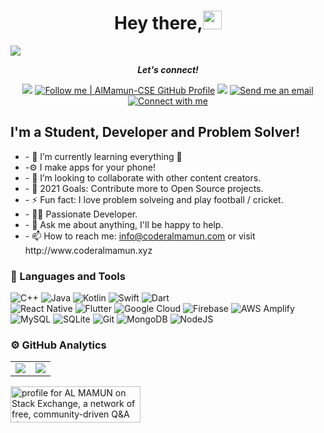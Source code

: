 <h1 align="center">Hey there,<img src="https://media.giphy.com/media/hvRJCLFzcasrR4ia7z/giphy.gif" width="30px"></h1>

![](https://github-profile-trophy.vercel.app/?username=AlMamun-CSE)
<p align="center"><b><i>Let's connect!</i></b><img src="https://hit.yhype.me/github/profile?user_id=54781138" alt="" width="0" /></p>
<p align="center">
  <img src="https://komarev.com/ghpvc/?username=AlMamun-CSE&style=flat-square" />
  <a target="_blank" href="https://github.com/AlMamun-CSE"><img alt="Follow me | AlMamun-CSE GitHub Profile" src="https://img.shields.io/github/followers/AlMamun-CSE?label=Follow&style=flat-square"></a>
  <a href="https://api.whatsapp.com/send?phone=+8801737157517&text=Hello%20Oguzhan,%20I%20got%20your%20contact%20from%20your%20Github%20profile" alt="Connect on Whatsapp"><img src="https://img.shields.io/badge/Whatsapp-%2325D366.svg?&style=flat-square&logo=whatsapp&logoColor=white" /></a>
  <a target="_blank" href="mailto:almamun.coder@gmail.com"><img alt="Send me an email" src="https://img.shields.io/badge/Email-c14438.svg?&style=flat-square&logo=gmail&logoColor=white"></a>
  <a target="_blank" href="https://www.linkedin.com/in/coderalmamun/"><img alt="Connect with me" src="https://img.shields.io/badge/LinkedIn-blue.svg?&style=flat-square&logo=linkedin&logoColor=white"></a>
</p>

## I'm a Student, Developer and Problem Solver!
<ul>
  <li>- 🌱 I’m currently learning everything 🤣</li>
  <li>-⚙️ I make apps for your phone!</li>
  <li>- 👯 I’m looking to collaborate with other content creators.</li>
  <li>- 🥅 2021 Goals: Contribute more to Open Source projects.</li>
  <li>- ⚡ Fun fact: I love problem solveing and play football / cricket.</li>
  <li>- 👨‍💻 Passionate Developer.</li>
  <li>- 💬 Ask me about anything, I'll be happy to help.</li>
  <li>- 📫 How to reach me: <a href="mailto:almamun.coder@gmail.com">info@coderalmamun.com</a> or visit http://www.coderalmamun.xyz</li>
</ul>

<h3>🚀 Languages and Tools</h3>

![C++](https://img.shields.io/badge/c++-%2300599C.svg?style=for-the-badge&logo=c%2B%2B&logoColor=white)
![Java](https://img.shields.io/badge/java-%23ED8B00.svg?style=for-the-badge&logo=java&logoColor=white)
![Kotlin](https://img.shields.io/badge/kotlin-%230095D5.svg?style=for-the-badge&logo=kotlin&logoColor=white)
![Swift](https://img.shields.io/badge/swift-F54A2A?style=for-the-badge&logo=swift&logoColor=white)
![Dart](https://img.shields.io/badge/dart-%230175C2.svg?style=for-the-badge&logo=dart&logoColor=white)
<br>
![React Native](https://img.shields.io/badge/react%20native-%2361DAFB.svg?&style=for-the-badge&logo=react&logoColor=white)
![Flutter](https://img.shields.io/badge/flutter-%2302569B.svg?&style=for-the-badge&logo=flutter&logoColor=white) 
![Google Cloud](https://img.shields.io/badge/google%20cloud-%234285F4.svg?&style=for-the-badge&logo=google%20cloud&logoColor=white) 
![Firebase](https://img.shields.io/badge/firebase-%23FFCA28.svg?&style=for-the-badge&logo=firebase&logoColor=black)
![AWS Amplify](https://img.shields.io/badge/AWS%20Amplify-%23FF9900.svg?&style=for-the-badge&logo=aws-amplify&logoColor=white)
<br>
![MySQL](https://img.shields.io/badge/mysql-%234479A1.svg?&style=for-the-badge&logo=mysql&logoColor=white)
![SQLite](https://img.shields.io/badge/sqlite-%2307405e.svg?style=for-the-badge&logo=sqlite&logoColor=white)
![Git](https://img.shields.io/badge/git-%23F05032.svg?&style=for-the-badge&logo=git&logoColor=white) 
![MongoDB](https://img.shields.io/badge/mongodb-%2347A248.svg?&style=for-the-badge&logo=mongodb&logoColor=white) 
![NodeJS](https://img.shields.io/badge/nodejs-%23339933.svg?&style=for-the-badge&logo=node.js&logoColor=white)  

<h3>⚙️ GitHub Analytics</h3>
<p>
  <table>
  <tr>
    <td valign="top"><img src="https://github-readme-stats.vercel.app/api/top-langs/?username=AlMamun-CSE&layout=compact&show_icons=true&title_color=ffffff&icon_color=34abeb&text_color=daf7dc&bg_color=151515"/></td>
    <td valign="top"><img src="https://github-readme-stats.vercel.app/api?username=AlMamun-CSE&show_icons=true&title_color=ffffff&icon_color=34abeb&text_color=daf7dc&bg_color=151515"/></td>
  </tr>
</table>

<a href="https://stackoverflow.com/users/16793229/al-mamun"><img src="https://stackexchange.com/users/flair/22613407.png" width="208" height="58" alt="profile for AL MAMUN on Stack Exchange, a network of free, community-driven Q&amp;A sites" title="profile for AL MAMUN on Stack Exchange, a network of free, community-driven Q&amp;A sites" /></a>

<div class="badge-base LI-profile-badge" data-locale="en_US" data-size="large" data-theme="dark" data-type="HORIZONTAL" data-vanity="javacoderalmamun" data-version="v1"><a class="badge-base__link LI-simple-link"</div>
</p>
              
